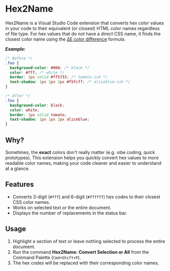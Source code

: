# Hex2Name

Hex2Name is a Visual Studio Code extension that converts hex color values in your code to their equivalent (or closest) HTML color names regardless of file type. For hex values that do not have a direct CSS name, it finds the closest color name using the [ΔE color difference](https://en.wikipedia.org/wiki/Color_difference#CIELAB_%CE%94E*) formula.

**_Example:_**

```css
/* Before */
.foo {
  background-color: #000; /* black */
  color: #fff; /* white */
  border: 1px solid #ff5733; /* tomato-ish */
  text-shadow: 1px 1px 2px #f5fcff; /* aliceblue-ish */
}

/* After */
.foo {
  background-color: black;
  color: white;
  border: 1px solid tomato;
  text-shadow: 1px 1px 2px aliceblue;
}
```

## Why?

Sometimes, the **exact** colors don't really matter (e.g. vibe coding, quick prototypes). This extension helps you quickly convert hex values to more readable color names, making your code cleaner and easier to understand at a glance.

## Features

- Converts 3-digit (`#fff`) and 6-digit (`#ffffff`) hex codes to their closest CSS color names.
- Works on selected text or the entire document.
- Displays the number of replacements in the status bar.

## Usage

1. Highlight a section of text or leave nothing selected to process the entire document.
2. Run the command **Hex2Name: Convert Selection or All** from the Command Palette (`Cmd+Shift+P`).
3. The hex codes will be replaced with their corresponding color names.
